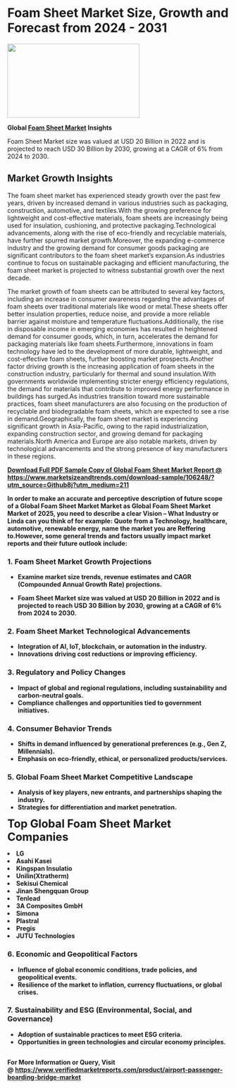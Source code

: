 <H1>Foam Sheet Market Size, Growth and Forecast from 2024 - 2031</H1><img class="aligncenter size-medium wp-image-584254" src="https://thirdeyenews.in/wp-content/uploads/2024/09/Global-Market-Research-300x168.jpeg" alt="" width="300" height="168" /><p><strong>Global&nbsp;<a href="https://www.marketsizeandtrends.com/download-sample/106248/?utm_source=Github8j?utm_medium=211">Foam Sheet Market</a> Insights</strong></p><p>Foam Sheet Market size was valued at USD 20 Billion in 2022 and is projected to reach USD 30 Billion by 2030, growing at a CAGR of 6% from 2024 to 2030.</p><p><h2>Market Growth Insights</h2> <p>The foam sheet market has experienced steady growth over the past few years, driven by increased demand in various industries such as packaging, construction, automotive, and textiles.With the growing preference for lightweight and cost-effective materials, foam sheets are increasingly being used for insulation, cushioning, and protective packaging.Technological advancements, along with the rise of eco-friendly and recyclable materials, have further spurred market growth.Moreover, the expanding e-commerce industry and the growing demand for consumer goods packaging are significant contributors to the foam sheet market’s expansion.As industries continue to focus on sustainable packaging and efficient manufacturing, the foam sheet market is projected to witness substantial growth over the next decade.</p> <p><strong><a href="#"></a></strong></p> <p>The market growth of foam sheets can be attributed to several key factors, including an increase in consumer awareness regarding the advantages of foam sheets over traditional materials like wood or metal.These sheets offer better insulation properties, reduce noise, and provide a more reliable barrier against moisture and temperature fluctuations.Additionally, the rise in disposable income in emerging economies has resulted in heightened demand for consumer goods, which, in turn, accelerates the demand for packaging materials like foam sheets.Furthermore, innovations in foam technology have led to the development of more durable, lightweight, and cost-effective foam sheets, further boosting market prospects.Another factor driving growth is the increasing application of foam sheets in the construction industry, particularly for thermal and sound insulation.With governments worldwide implementing stricter energy efficiency regulations, the demand for materials that contribute to improved energy performance in buildings has surged.As industries transition toward more sustainable practices, foam sheet manufacturers are also focusing on the production of recyclable and biodegradable foam sheets, which are expected to see a rise in demand.Geographically, the foam sheet market is experiencing significant growth in Asia-Pacific, owing to the rapid industrialization, expanding construction sector, and growing demand for packaging materials.North America and Europe are also notable markets, driven by technological advancements and the strong presence of key manufacturers in these regions.</p> <p><strong><a href="#"></p><p><span class=""><strong>Download Full PDF Sample Copy of Global Foam Sheet Market Report</strong> @ <a href="https://www.marketsizeandtrends.com/download-sample/106248/?utm_source=Github8j?utm_medium=211" target="_blank">https://www.marketsizeandtrends.com/download-sample/106248/?utm_source=Github8j?utm_medium=211</a></span></p><p>In order to make an accurate and perceptive description of future scope of a Global&nbsp;Foam Sheet Market Market as Global&nbsp;Foam Sheet Market Market of 2025, you need to describe a clear Vision &ndash; What Industry or Linda can you think of for example: Quote from a Technology, healthcare, automotive, renewable energy, name the market you are Reffering to.However, some general trends and factors usually impact market reports and their future outlook include:</p><h3>1.&nbsp;<strong>Foam Sheet Market Growth Projections</strong></h3><ul><li>Examine market size trends, revenue estimates and CAGR (Compounded Annual Growth Rate) projections.</li><li><p>Foam Sheet Market size was valued at USD 20 Billion in 2022 and is projected to reach USD 30 Billion by 2030, growing at a CAGR of 6% from 2024 to 2030.</p></li></ul><h3>2.&nbsp;<strong>Foam Sheet Market Technological Advancements</strong></h3><ul><li>Integration of AI, IoT, blockchain, or automation in the industry.</li><li>Innovations driving cost reductions or improving efficiency.</li></ul><h3>3.&nbsp;<strong>Regulatory and Policy Changes</strong></h3><ul><li>Impact of global and regional regulations, including sustainability and carbon-neutral goals.</li><li>Compliance challenges and opportunities tied to government initiatives.</li></ul><h3>4.&nbsp;<strong>Consumer Behavior Trends</strong></h3><ul><li>Shifts in demand influenced by generational preferences (e.g., Gen Z, Millennials).</li><li>Emphasis on eco-friendly, ethical, or personalized products/services.</li></ul><h3>5.&nbsp;<strong>Global Foam Sheet Market Competitive Landscape</strong></h3><ul><li>Analysis of key players, new entrants, and partnerships shaping the industry.</li><li>Strategies for differentiation and market penetration.</li></ul><p data-pm-slice="1 1 []"><span style="color: inherit; font-family: inherit; font-size: 25px;">Top Global Foam Sheet Market Companies</span></p><div class="" data-test-id=""><p><li>LG</li><li> Asahi Kasei</li><li> Kingspan Insulatio</li><li> Unilin(Xtratherm)</li><li> Sekisui Chemical</li><li> Jinan Shengquan Group</li><li> Tenlead</li><li> 3A Composites GmbH</li><li> Simona</li><li> Plastral</li><li> Pregis</li><li> JUTU Technologies</li></p></div><h3>6.&nbsp;<strong>Economic and Geopolitical Factors</strong></h3><ul><li>Influence of global economic conditions, trade policies, and geopolitical events.</li><li>Resilience of the market to inflation, currency fluctuations, or global crises.</li></ul><h3>7.&nbsp;<strong>Sustainability and ESG (Environmental, Social, and Governance)</strong></h3><ul><li>Adoption of sustainable practices to meet ESG criteria.</li><li>Opportunities in green technologies and circular economy principles.</li></ul><h2><strong style="font-size: 14px;">For More Information or Query, Visit @&nbsp;</strong><a style="background-color: #ffffff; font-size: 14px;" href="https://www.marketsizeandtrends.com/report/foam-sheet-market/" target="_blank">https://www.verifiedmarketreports.com/product/airport-passenger-boarding-bridge-market</a></h2>